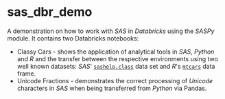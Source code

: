 # sas_dbr_demo

A demonstration on how to work with *SAS* in *Databricks* using the *SASPy* module. It contains two Databricks notebooks:

* Classy Cars - shows the application of analytical tools in *SAS*, *Python* and *R* and the transfer between the respective environments using two well known datasets: *SAS*' [`sashelp.class`](https://documentation.sas.com/doc/en/pgmsascdc/9.4_3.4/statug/statug_sashelp_sect009.htm) data set and *R*'s [`mtcars`](https://www.rdocumentation.org/packages/datasets/versions/3.6.2/topics/mtcars) data frame.
* Unicode Fractions - demonstrates the correct processing of *Unicode* characters in *SAS* when being transferred from *Python* via Pandas. 
